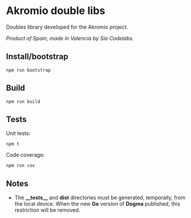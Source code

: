 # Akromio double libs

Doubles library developed for the Akromio project.

_Product of Spain, made in Valencia by Sia Codelabs._

## Install/bootstrap

```
npm run bootstrap
```

## Build

```
npm run build
```

## Tests

Unit tests:

```
npm t
```

Code coverage:

```
npm run cov
```

## Notes

- The **\_\_tests\_\_** and **dist** directories must be generated, temporally, from the local device.
  When the new **Go** version of **Dogma** published, this restriction will be removed.
